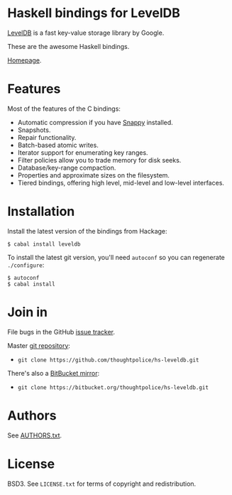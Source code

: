 # Haskell bindings for LevelDB

[LevelDB][] is a fast key-value storage library by Google.

These are the awesome Haskell bindings.

[Homepage][main page].

# Features

Most of the features of the C bindings:

  * Automatic compression if you have [Snappy](http://snappy.googlecode.com) installed.
  * Snapshots.
  * Repair functionality.
  * Batch-based atomic writes.
  * Iterator support for enumerating key ranges.
  * Filter policies allow you to trade memory for disk seeks.
  * Database/key-range compaction.
  * Properties and approximate sizes on the filesystem.
  * Tiered bindings, offering high level, mid-level and low-level interfaces.

# Installation

Install the latest version of the bindings from Hackage:

    $ cabal install leveldb

To install the latest git version, you'll need `autoconf` so
you can regenerate `./configure`:

    $ autoconf
    $ cabal install

# Join in

File bugs in the GitHub [issue tracker][].

Master [git repository][gh]:

* `git clone https://github.com/thoughtpolice/hs-leveldb.git`

There's also a [BitBucket mirror][bb]:

* `git clone https://bitbucket.org/thoughtpolice/hs-leveldb.git`

# Authors

See [AUTHORS.txt](https://raw.github.com/thoughtpolice/hs-leveldb/master/AUTHORS.txt).

# License

BSD3. See `LICENSE.txt` for terms of copyright and redistribution.

[LevelDB]: http://code.google.com/p/leveldb/
[main page]: http://thoughtpolice.github.com/hs-leveldb
[issue tracker]: http://github.com/thoughtpolice/hs-leveldb/issues
[gh]: http://github.com/thoughtpolice/hs-leveldb
[bb]: http://bitbucket.org/thoughtpolice/hs-leveldb
